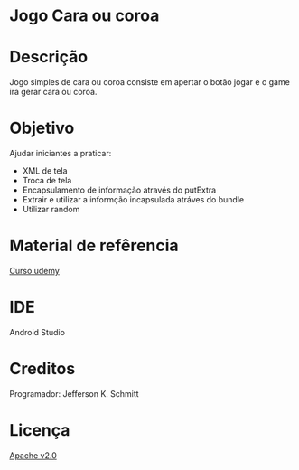 Jogo Cara ou coroa
=================

Descrição
=========

Jogo simples de cara ou coroa consiste em apertar o botão jogar e o game ira gerar cara ou coroa.

Objetivo
=========

Ajudar iniciantes a praticar:
- XML de tela
- Troca de tela
- Encapsulamento de informação através do putExtra
- Extrair e utilizar a informção incapsulada atráves do bundle
- Utilizar random

Material de refêrencia
======================

[Curso udemy](https://www.udemy.com/)

IDE
====

Android Studio

Creditos
=========

Programador: Jefferson K. Schmitt

Licença
========

[Apache v2.0](http://www.apache.org/licenses/LICENSE-2.0.html)
